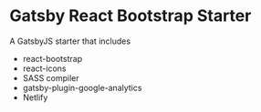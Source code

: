 # Gatsby React Bootstrap Starter

A GatsbyJS starter that includes

- react-bootstrap
- react-icons
- SASS compiler
- gatsby-plugin-google-analytics
- Netlify
